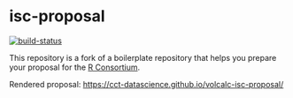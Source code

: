 # isc-proposal
[![build-status](https://github.com/cct-datascience/volcalc-isc-proposal/actions/workflows/render-proposal.yaml/badge.svg)](https://github.com/cct-datascience/volcalc-isc-proposal/actions/workflows/render-proposal.yaml)

This repository is a fork of a boilerplate repository that helps you prepare your proposal for the [R Consortium](https://www.r-consortium.org).

Rendered proposal: https://cct-datascience.github.io/volcalc-isc-proposal/


